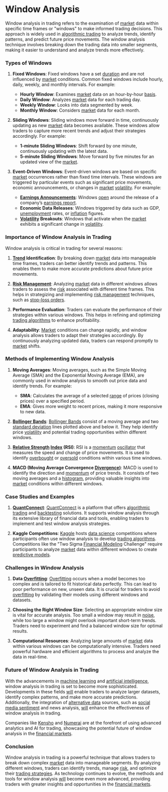 # Window Analysis

Window analysis in trading refers to the examination of [market](../m/market.md) data within specific time frames or "windows" to make informed trading decisions. This approach is widely used in [algorithmic trading](../a/algorithmic_trading.md) to analyze trends, identify patterns, and predict future price movements. The window analysis technique involves breaking down the trading data into smaller segments, making it easier to understand and analyze trends more effectively.

### Types of Windows

1. **Fixed Windows**:
    Fixed windows have a set [duration](../d/duration.md) and are not influenced by [market](../m/market.md) conditions. Common fixed windows include hourly, daily, weekly, and monthly intervals. For example:
    - **Hourly Window**: Examines [market](../m/market.md) data on an hour-by-hour [basis](../b/basis.md).
    - **Daily Window**: Analyzes [market](../m/market.md) data for each trading day.
    - **Weekly Window**: Looks into data segmented by week.
    - **Monthly Window**: Considers [market](../m/market.md) data for each month.

2. **Sliding Windows**:
    Sliding windows move forward in time, continuously updating as new [market](../m/market.md) data becomes available. These windows allow traders to capture more recent trends and adjust their strategies accordingly. For example:
    - **1-minute Sliding Windows**: Shift forward by one minute, continuously updating with the latest data.
    - **5-minute Sliding Windows**: Move forward by five minutes for an updated view of the [market](../m/market.md).

3. **Event-Driven Windows**:
    Event-driven windows are based on specific [market](../m/market.md) occurrences rather than fixed time intervals. These windows are triggered by particular events such as significant price movements, economic announcements, or changes in [market](../m/market.md) [volatility](../v/volatility.md). For example:
    - **[Earnings Announcements](../e/earnings_announcements.md)**: Windows [open](../o/open.md) around the release of a company’s [earnings report](../e/earnings_report.md).
    - **Economic Data Releases**: Windows triggered by data such as GDP, [unemployment](../u/unemployment.md) rates, or [inflation](../i/inflation.md) figures.
    - **[Volatility](../v/volatility.md) Breakouts**: Windows that activate when the [market](../m/market.md) exhibits a significant change in [volatility](../v/volatility.md).

### Importance of Window Analysis in Trading

Window analysis is critical in trading for several reasons:

1. **[Trend](../t/trend.md) Identification**:
    By breaking down [market](../m/market.md) data into manageable time frames, traders can better identify trends and patterns. This enables them to make more accurate predictions about future price movements.

2. **[Risk Management](../r/risk_management.md)**:
    Analyzing [market](../m/market.md) data in different windows allows traders to assess the [risk](../r/risk.md) associated with different time frames. This helps in strategizing and implementing [risk management](../r/risk_management.md) techniques, such as [stop-loss orders](../s/stop-loss_orders.md).

3. **Performance Evaluation**:
    Traders can evaluate the performance of their strategies within various windows. This helps in refining and optimizing [trading algorithms](../t/trading_algorithms.md) to enhance profitability.

4. **Adaptability**:
    [Market](../m/market.md) conditions can change rapidly, and window analysis allows traders to adapt their strategies accordingly. By continuously analyzing updated data, traders can respond promptly to [market](../m/market.md) shifts.

### Methods of Implementing Window Analysis

1. **Moving Averages**:
    Moving averages, such as the Simple Moving Average (SMA) and the Exponential Moving Average (EMA), are commonly used in window analysis to smooth out price data and identify trends. For example:
    - **SMA**: Calculates the average of a selected [range](../r/range.md) of prices (closing prices) over a specified period.
    - **EMA**: Gives more weight to recent prices, making it more responsive to new data.

2. **[Bollinger Bands](../b/bollinger_bands.md)**:
    [Bollinger Bands](../b/bollinger_bands.md) consist of a moving average and two [standard deviation](../s/standard_deviation.md) lines plotted above and below it. They help identify price [volatility](../v/volatility.md) and potential trading opportunities within different windows.

3. **[Relative Strength](../r/relative_strength.md) [Index](../i/index_instrument.md) (RSI)**:
    RSI is a [momentum](../m/momentum.md) [oscillator](../o/oscillator.md) that measures the speed and change of price movements. It is used to identify [overbought](../o/overbought.md) or [oversold](../o/oversold.md) conditions within various time windows.

4. **MACD (Moving Average Convergence [Divergence](../d/divergence.md))**:
    MACD is used to identify the direction and [momentum](../m/momentum.md) of price trends. It consists of two moving averages and a [histogram](../h/histogram.md), providing valuable insights into [market](../m/market.md) conditions within different windows.

### Case Studies and Examples

1. **[QuantConnect](../q/quantconnect.md)**:
    [QuantConnect](https://www.quantconnect.com/) is a platform that offers [algorithmic trading](../a/algorithmic_trading.md) and [backtesting](../b/backtesting.md) solutions. It supports window analysis through its extensive library of financial data and tools, enabling traders to implement and test window analysis strategies.

2. **Kaggle Competitions**:
    [Kaggle](https://www.kaggle.com/) hosts [data science](../d/data_science_in_trading.md) competitions where participants often use window analysis to develop [trading algorithms](../t/trading_algorithms.md). Competitions like the "Two Sigma [Financial Modeling](../f/financial_modeling.md) Challenge" require participants to analyze [market](../m/market.md) data within different windows to create [predictive models](../p/predictive_models_in_trading.md).

### Challenges in Window Analysis

1. **Data [Overfitting](../o/overfitting.md)**:
    [Overfitting](../o/overfitting.md) occurs when a model becomes too complex and is tailored to fit historical data perfectly. This can lead to poor performance on new, unseen data. It is crucial for traders to avoid [overfitting](../o/overfitting.md) by validating their models using different windows and datasets.

2. **Choosing the Right Window Size**:
    Selecting an appropriate window size is vital for accurate analysis. Too small a window may result in [noise](../n/noise.md), while too large a window might overlook important short-term trends. Traders need to experiment and find a balanced window size for optimal results.

3. **Computational Resources**:
    Analyzing large amounts of [market](../m/market.md) data within various windows can be computationally intensive. Traders need powerful hardware and efficient algorithms to process and analyze the data in real-time.

### Future of Window Analysis in Trading

With the advancements in [machine learning](../m/machine_learning.md) and [artificial intelligence](../a/artificial_intelligence_in_trading.md), window analysis in trading is set to become more sophisticated. Developments in these fields [will](../w/will.md) enable traders to analyze larger datasets, identify complex patterns, and make more accurate predictions. Additionally, the integration of [alternative data](../a/alternative_data.md) sources, such as [social media sentiment](../s/social_media_sentiment.md) and news analysis, [will](../w/will.md) enhance the effectiveness of window analysis in trading.

Companies like [Kensho](https://www.kensho.com/) and [Numerai](https://numer.ai/) are at the forefront of using advanced analytics and AI for trading, showcasing the potential future of window analysis in the [financial markets](../f/financial_market.md).

### Conclusion

Window analysis in trading is a powerful technique that allows traders to break down complex [market](../m/market.md) data into manageable segments. By analyzing different windows, traders can identify trends, manage [risk](../r/risk.md), and optimize their [trading strategies](../t/trading_strategies.md). As technology continues to evolve, the methods and tools for window analysis [will](../w/will.md) become even more advanced, providing traders with greater insights and opportunities in the [financial markets](../f/financial_market.md).
